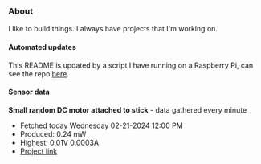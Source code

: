 ### About
I like to build things. I always have projects that I'm working on.

#### Automated updates
This README is updated by a script I have running on a Raspberry Pi, can see the repo [here](https://github.com/jdc-cunningham/raspi-git-repo-updater).

#### Sensor data


**Small random DC motor attached to stick** - data gathered every minute
- Fetched today Wednesday 02-21-2024 12:00 PM
- Produced: 0.24 mW
- Highest: 0.01V 0.0003A
- [Project link](https://github.com/jdc-cunningham/turbine-raspi)